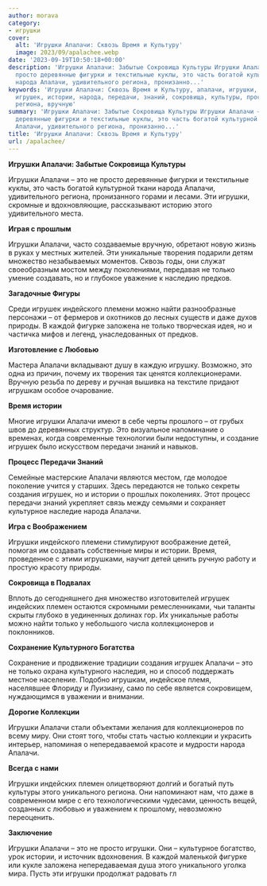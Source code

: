 ```yaml
---
author: morava
category:
- игрушки
cover:
  alt: 'Игрушки Апалачи: Сквозь Время и Культуру'
  image: 2023/09/apalachee.webp
date: '2023-09-19T10:50:18+00:00'
description: 'Игрушки Апалачи: Забытые Сокровища Культуры Игрушки Апалачи – это не
  просто деревянные фигурки и текстильные куклы, это часть богатой культурной ткани
  народа Апалачи, удивительного региона, пронизанно...'
keywords: 'Игрушки Апалачи: Сквозь Время и Культуру, апалачи, игрушки, это, только,
  игрушек, истории, народа, передачи, знаний, сокровища, культуры, просто, удивительного,
  региона, вручную'
summary: 'Игрушки Апалачи: Забытые Сокровища Культуры Игрушки Апалачи – это не просто
  деревянные фигурки и текстильные куклы, это часть богатой культурной ткани народа
  Апалачи, удивительного региона, пронизанно...'
title: 'Игрушки Апалачи: Сквозь Время и Культуру'
url: /apalachee/
---
```


**Игрушки Апалачи: Забытые Сокровища Культуры**

Игрушки Апалачи – это не просто деревянные фигурки и текстильные куклы, это часть богатой культурной ткани народа Апалачи, удивительного региона, пронизанного горами и лесами. Эти игрушки, скромные и вдохновляющие, рассказывают историю этого удивительного места.

**Играя с прошлым**

Игрушки Апалачи, часто создаваемые вручную, обретают новую жизнь в руках у местных жителей. Эти уникальные творения подарили детям множество незабываемых моментов. Сквозь годы, они служат своеобразным мостом между поколениями, передавая не только умение создавать, но и глубокое уважение к наследию предков.

**Загадочные Фигуры**

Среди игрушек индейского племени можно найти разнообразные персонажи – от фермеров и охотников до лесных существ и даже духов природы. В каждой фигурке заложена не только творческая идея, но и частичка мифов и легенд, унаследованных от предков.

**Изготовление с Любовью**

Мастера Апалачи вкладывают душу в каждую игрушку. Возможно, это одна из причин, почему их творения так ценятся коллекционерами. Вручную резьба по дереву и ручная вышивка на текстиле придают игрушкам особое очарование.

**Время истории**

Многие игрушки Апалачи имеют в себе черты прошлого – от грубых швов до деревянных структур. Это визуальное напоминание о временах, когда современные технологии были недоступны, и создание игрушек было искусством передачи знаний и навыков.

**Процесс Передачи Знаний**

Семейные мастерские Апалачи являются местом, где молодое поколение учится у старших. Здесь передаются не только секреты создания игрушек, но и истории о прошлых поколениях. Этот процесс передачи знаний укрепляет связь между семьями и сохраняет культурное наследие народа Апалачи.

**Игра с Воображением**

Игрушки индейского племени стимулируют воображение детей, помогая им создавать собственные миры и истории. Время, проведенное с этими игрушками, научит детей ценить ручную работу и простую красоту природы.

**Сокровища в Подвалах**

Вплоть до сегодняшнего дня множество изготовителей игрушек индейских племен остаются скромными ремесленниками, чьи таланты скрыты глубоко в уединенных долинах гор. Их уникальные работы можно найти только у небольшого числа коллекционеров и поклонников.

**Сохранение Культурного Богатства**

Сохранение и продвижение традиции создания игрушек Апалачи – это не только охрана культурного наследия, но и способ поддержать местное население. Подобно игрушкам, индейское племя, населявшее Флориду и Луизиану, само по себе является сокровищем, нуждающимся в уважении и внимании.

**Дорогие Коллекции**

Игрушки Апалачи стали объектами желания для коллекционеров по всему миру. Они стоят того, чтобы стать частью коллекции и украсить интерьер, напоминая о непередаваемой красоте и мудрости народа Апалачи.

**Всегда с нами**

Игрушки индейских племен олицетворяют долгий и богатый путь культуры этого уникального региона. Они напоминают нам, что даже в современном мире с его технологическими чудесами, ценность вещей, созданных с любовью и уважением к прошлому, невозможно переоценить.

**Заключение**

Игрушки Апалачи – это не просто игрушки. Они – культурное богатство, урок истории, и источник вдохновения. В каждой маленькой фигурке или кукле заложена непередаваемая душа этого уникального уголка мира. Пусть эти игрушки продолжат радовать гл